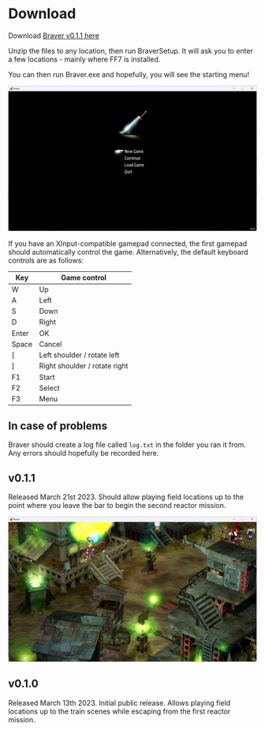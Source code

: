# Download

Download [Braver v0.1.1 here](https://github.com/ficed/Braver/releases)

Unzip the files to any location, then run BraverSetup. It will ask
you to enter a few locations - mainly where FF7 is installed.

You can then run Braver.exe and hopefully, you will see the starting menu!

![Starting menu](splash.png)

If you have an XInput-compatible gamepad connected, the first gamepad should
automatically control the game. Alternatively, the default keyboard controls
are as follows:

| Key | Game control |
| --- | ------------ |
|  W  | Up |
|  A  | Left |
|  S  | Down |
|  D  | Right |
|  Enter  | OK |
|  Space  | Cancel |
|  [  | Left shoulder / rotate left |
|  ]  | Right shoulder / rotate right |
|  F1  | Start |
|  F2  | Select |
|  F3  | Menu |

## In case of problems

Braver should create a log file called `log.txt` in the folder you ran it from.
Any errors should hopefully be recorded here.

## v0.1.1

Released March 21st 2023. Should allow playing field locations up to the point 
where you leave the bar to begin the second reactor mission.

![Sector 7](v0_1_1.png)

## v0.1.0

Released March 13th 2023. Initial public release. Allows playing
field locations up to the train scenes while escaping from the first 
reactor mission.
